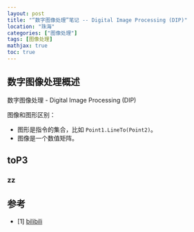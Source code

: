 ```yaml
---
layout: post
title: "“数字图像处理”笔记 -- Digital Image Processing (DIP)"
location: "珠海"
categories: ["图像处理"]
tags: [图像处理]
mathjax: true
toc: true
---
```



## 数字图像处理概述

数字图像处理 - Digital Image Processing (DIP)

图像和图形区别：

* 图形是指令的集合，比如 `Point1.LineTo(Point2)`。
* 图像是一个数值矩阵。


## toP3


### zz


## 参考

- [1] [bilibili](https://www.bilibili.com/video/BV1tx41147Tx?from=search&seid=2305003300792844801)
